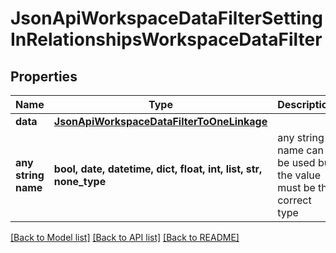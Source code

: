 # JsonApiWorkspaceDataFilterSettingInRelationshipsWorkspaceDataFilter


## Properties
Name | Type | Description | Notes
------------ | ------------- | ------------- | -------------
**data** | [**JsonApiWorkspaceDataFilterToOneLinkage**](JsonApiWorkspaceDataFilterToOneLinkage.md) |  | 
**any string name** | **bool, date, datetime, dict, float, int, list, str, none_type** | any string name can be used but the value must be the correct type | [optional]

[[Back to Model list]](../README.md#documentation-for-models) [[Back to API list]](../README.md#documentation-for-api-endpoints) [[Back to README]](../README.md)



